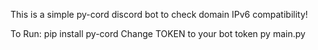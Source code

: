 This is a simple py-cord discord bot to check domain IPv6 compatibility!

To Run:
pip install py-cord
Change TOKEN to your bot token
py main.py
